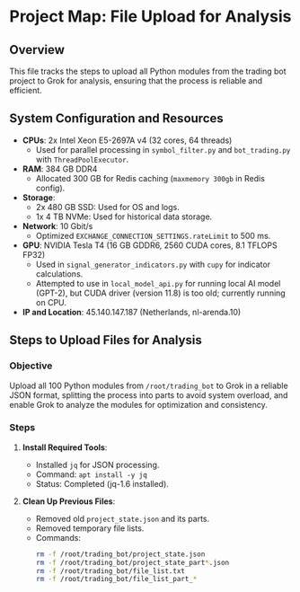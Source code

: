 # Project Map: File Upload for Analysis

## Overview
This file tracks the steps to upload all Python modules from the trading bot project to Grok for analysis, ensuring that the process is reliable and efficient.

## System Configuration and Resources
- **CPUs**: 2x Intel Xeon E5-2697A v4 (32 cores, 64 threads)
  - Used for parallel processing in `symbol_filter.py` and `bot_trading.py` with `ThreadPoolExecutor`.
- **RAM**: 384 GB DDR4
  - Allocated 300 GB for Redis caching (`maxmemory 300gb` in Redis config).
- **Storage**:
  - 2x 480 GB SSD: Used for OS and logs.
  - 1x 4 TB NVMe: Used for historical data storage.
- **Network**: 10 Gbit/s
  - Optimized `EXCHANGE_CONNECTION_SETTINGS.rateLimit` to 500 ms.
- **GPU**: NVIDIA Tesla T4 (16 GB GDDR6, 2560 CUDA cores, 8.1 TFLOPS FP32)
  - Used in `signal_generator_indicators.py` with `cupy` for indicator calculations.
  - Attempted to use in `local_model_api.py` for running local AI model (GPT-2), but CUDA driver (version 11.8) is too old; currently running on CPU.
- **IP and Location**: 45.140.147.187 (Netherlands, nl-arenda.10)

## Steps to Upload Files for Analysis
### Objective
Upload all 100 Python modules from `/root/trading_bot` to Grok in a reliable JSON format, splitting the process into parts to avoid system overload, and enable Grok to analyze the modules for optimization and consistency.

### Steps
1. **Install Required Tools**:
   - Installed `jq` for JSON processing.
   - Command: `apt install -y jq`
   - Status: Completed (jq-1.6 installed).

2. **Clean Up Previous Files**:
   - Removed old `project_state.json` and its parts.
   - Removed temporary file lists.
   - Commands:
     ```bash
     rm -f /root/trading_bot/project_state.json
     rm -f /root/trading_bot/project_state_part*.json
     rm -f /root/trading_bot/file_list.txt
     rm -f /root/trading_bot/file_list_part_*
